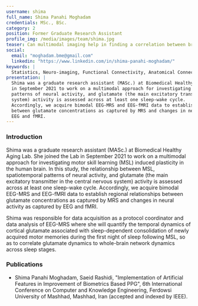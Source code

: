 ```yaml
---
username: shima
full_name: Shima Panahi Moghadam
credentials: MSc., BSc.
category: 2
position: Former Graduate Research Assistant
profile_img: /media/images/team/shima.jpg
teaser: Can multimodal imaging help in finding a correlation between brain dynamics and circadian glutamate variations induced by a Motor Skill Learning task?
social:
  email: "moghadam.bme@gmail.com"
  linkedin: "https://www.linkedin.com/in/shima-panahi-moghadam/"
keywords: |
  Statistics, Neuro-imaging, Functional Connectivity, Anatomical Connectivity
presentation: |
  Shima was a graduate research assistant (MASc.) at Biomedical Healthy Aging Lab. She joined the Lab
  in September 2021 to work on a multimodal approach for investigating motor skill learning (MSL) induced plasticity in the human brain. In this study, the relationship between MSL, spatiotemporal
  patterns of neural activity, and glutamate (the main excitatory transmitter in the central nervous
  system) activity is assessed across at least one sleep-wake cycle.
  Accordingly, we acquire bimodal EEG-MRS and EEG-fMRI data to establish regional relationships
  between glutamate concentrations as captured by MRS and changes in neural activity as captured by
  EEG and fMRI.
---
```


### Introduction

Shima was a graduate research assistant (MASc.) at Biomedical Healthy Aging Lab. She joined the Lab
in September 2021 to work on a multimodal approach for investigating motor skill learning (MSL) induced plasticity in the human brain. In this study, the relationship between MSL, spatiotemporal
patterns of neural activity, and glutamate (the main excitatory transmitter in the central nervous
system) activity is assessed across at least one sleep-wake cycle.
Accordingly, we acquire bimodal EEG-MRS and EEG-fMRI data to establish regional relationships
between glutamate concentrations as captured by MRS and changes in neural activity as captured by
EEG and fMRI.

Shima was responsible for data acquisition as a protocol coordinator and data analysis of EEG-MRS where
she will quantify the temporal dynamics of cortical glutamate associated with sleep-dependent
consolidation of newly acquired motor memories during the first night of sleep following MSL, so as to
correlate glutamate dynamics to whole-brain network dynamics across sleep stages.


### Publications

- Shima Panahi Moghadam, Saeid Rashidi, "Implementation of Artificial Features in Improvement of Biometrics Based PPG", 6th International Conference on Computer and Knowledge Engineering,
  Ferdowsi University of Mashhad, Mashhad, Iran (accepted and indexed by IEEE).

